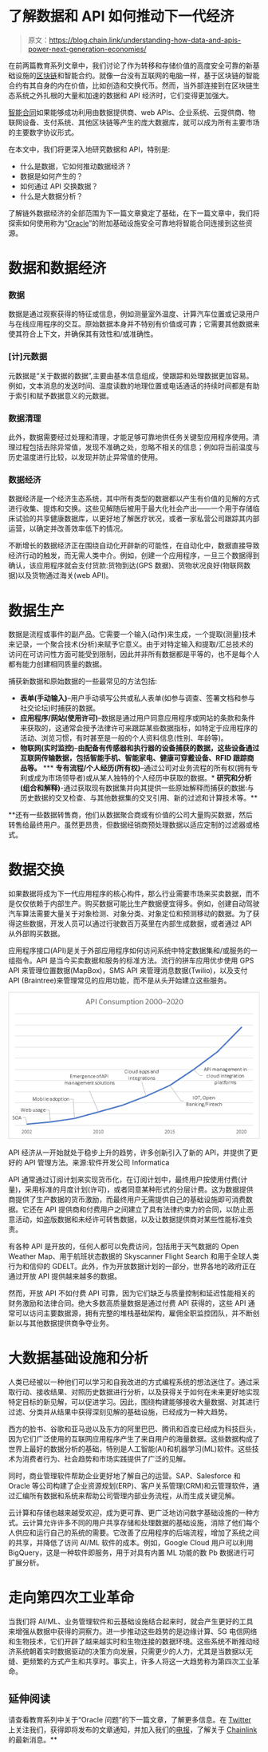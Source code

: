 # 了解数据和 API 如何推动下一代经济

> 原文：<https://blog.chain.link/understanding-how-data-and-apis-power-next-generation-economies/>

在前两篇教育系列文章中，我们讨论了作为转移和存储价值的高度安全可靠的新基础设施的[区块链](https://blog.chain.link/what-is-a-blockchain-and-how-can-it-impact-the-world/)和智能合约。就像一台没有互联网的电脑一样，基于区块链的智能合约有其自身的内在价值，比如创造和交换代币。然而，当外部连接到在区块链生态系统之外扎根的大量和加速的数据和 API 经济时，它们变得更加强大。

[智能合同](https://chain.link/education/smart-contracts)如果能够成功利用由数据提供商、web APIs、企业系统、云提供商、物联网设备、支付系统、其他区块链等产生的庞大数据库，就可以成为所有主要市场的主要数字协议形式。

在本文中，我们将更深入地研究数据和 API，特别是:

*   什么是数据，它如何推动数据经济？
*   数据是如何产生的？
*   如何通过 API 交换数据？
*   什么是大数据分析？

了解链外数据经济的全部范围为下一篇文章奠定了基础，在下一篇文章中，我们将探索如何使用称为“[Oracle](https://chain.link/education/blockchain-oracles)”的附加基础设施安全可靠地将智能合同连接到这些资源。

# 数据和数据经济

### 数据

数据是通过观察获得的特征或信息，例如测量室外温度、计算汽车位置或记录用户与在线应用程序的交互。原始数据本身并不特别有价值或可靠；它需要其他数据来使其符合上下文，并确保其有效性和/或准确性。

### [计]元数据

元数据是“关于数据的数据”,主要由基本信息组成，使跟踪和处理数据更加容易。例如，文本消息的发送时间、温度读数的地理位置或电话通话的持续时间都是有助于索引和赋予数据意义的元数据。

### 数据清理

此外，数据需要经过处理和清理，才能足够可靠地供任务关键型应用程序使用。清理过程包括去除异常值，发现不准确之处，忽略不相关的信息；例如将当前温度与历史温度进行比较，以发现并防止异常值的使用。

### 数据经济

数据经济是一个经济生态系统，其中所有类型的数据都以产生有价值的见解的方式进行收集、提炼和交换。这些见解随后被用于最大化社会产出——一个用于存储临床试验的共享健康数据库，以更好地了解医疗状况，或者一家私营公司跟踪其内部运营，以确定并改善效率低下的情况。

不断增长的数据经济正在围绕自动化开辟新的可能性，在自动化中，数据直接导致经济行动的触发，而无需人类中介。例如，创建一个应用程序，一旦三个数据得到确认，该应用程序就会支付货款:货物到达(GPS 数据)、货物状况良好(物联网数据)以及货物通过海关(web API)。

# 数据生产

数据是流程或事件的副产品。它需要一个输入(动作)来生成，一个提取(测量)技术来记录，一个聚合技术(分析)来赋予它意义。由于对特定输入和提取/汇总技术的访问在可访问性方面可能受到限制，因此并非所有数据都是平等的，也不是每个人都有能力创建相同质量的数据。

捕获新数据和原始数据的一些最常见的方法包括:

*   **表单(手动输入)**–用户手动填写公共或私人表单(如参与调查、签署文档和参与社交论坛)时捕获的数据。
*   **应用程序/网站(使用许可)**–数据是通过用户同意应用程序或网站的条款和条件来获取的，这通常会授予法律许可来跟踪某些数据指标，如特定于应用程序的活动、浏览习惯，有时甚至是一般的个人资料信息(性别、年龄等)。
*   **物联网(实时监控)**–**由配备有传感器和执行器的设备捕获的数据，这些设备通过互联网传输数据，包括智能手机、智能家电、健康可穿戴设备、RFID 跟踪商品等。**
***   **专有流程/个人经历(所有权)**–通过公司对业务流程的所有权(拥有专利或成为市场领导者)或从某人独特的个人经历中获取的数据。*   **研究和分析(组合和解释)**-通过获取现有数据集并向其提供一些原始解释而捕获的数据:与历史数据的交叉检查、与其他数据集的交叉引用、新的过滤和计算技术等。**

 **还有一些数据转售商，他们从数据聚合商或有价值的公司大量购买数据，然后转售给最终用户。虽然更昂贵，但数据经销商预处理数据以适应定制的过滤器或格式。

# 数据交换

如果数据将成为下一代应用程序的核心构件，那么行业需要市场来买卖数据，而不是仅仅依赖于内部生产。购买数据可能比生产数据便宜得多。例如，创建自动驾驶汽车算法需要大量关于对象检测、对象分类、对象定位和预测移动的数据。为了获得这些数据，开发人员可以通过行驶数百万英里在内部生成数据，或者通过 API 从外部购买数据。

应用程序接口(API)是关于外部应用程序如何访问系统中特定数据集和/或服务的一组指令。API 是当今买卖数据和服务的标准方法。流行的拼车应用优步使用 GPS API 来管理位置数据(MapBox)，SMS API 来管理消息数据(Twilio)，以及支付 API (Braintree)来管理常见的应用功能，而不是从头开始建立这些服务。



![The API economy has been in a steady uptrend since its inception, with many innovations that introduce new APIs and offer better ways to manage APIs. Source: Software Development Company Informatica](img/c7c8aa5e44a06473b7071fe928da262f.png)

<figcaption id="caption-attachment-843" class="wp-caption-text">API 经济从一开始就处于稳步上升的趋势，许多创新引入了新的 API，并提供了更好的 API 管理方法。来源:软件开发公司 Informatica</figcaption>





API 通常通过订阅计划来实现货币化，在订阅计划中，最终用户按使用付费(计量)，采用标准的月度计划(许可)，或者同意某种形式的分层计费。这为数据提供商提供了生产数据的货币激励，而最终用户无需提供自己的基础设施即可消费数据。它还在 API 提供商和付费用户之间建立了具有法律约束力的合同，以防止恶意活动，如盗版数据和未经许可转售数据，以及让数据提供商对某些性能标准负责。

有各种 API 是开放的，任何人都可以免费访问，包括用于天气数据的 Open Weather Map、用于航班状态数据的 Skyscanner Flight Search 和用于全球人类行为和信仰的 GDELT。此外，作为开放数据计划的一部分，世界各地的政府正在通过开放 API 提供越来越多的数据。

然而，开放 API 不如付费 API 可靠，因为它们缺乏与质量控制和延迟性能相关的财务激励和法律合同。绝大多数高质量数据是通过付费 API 获得的，这些 API 通常可以访问主要数据源，拥有完整的堆栈基础架构，雇佣全职监控团队，并不断创新以与其他数据提供商争夺业务。

# 大数据基础设施和分析

人类已经被以一种他们可以学习和自我改进的方式编程系统的想法迷住了。通过采取行动、接收结果、对照历史数据进行分析，以及获得关于如何在未来更好地实现特定目标的新见解，可以促进学习。因此，围绕构建能够接收大量数据、对其进行过滤、分类并从结果中获得深刻见解的基础设施，已经成为一种大趋势。

西方的脸书、谷歌和亚马逊以及东方的阿里巴巴、腾讯和百度已经成为科技巨头，因为它们广泛使用的互联网应用程序产生了来自用户的海量数据。这些数据构成了世界上最好的数据分析的基础，特别是人工智能(AI)和机器学习(ML)软件。这些技术为消费者行为、社会趋势和市场实践提供了广泛的见解。

同时，商业管理软件帮助企业更好地了解自己的运营。SAP、Salesforce 和 Oracle 等公司构建了企业资源规划(ERP)、客户关系管理(CRM)和云管理软件，通过汇编所有数据和系统来帮助公司管理内部业务流程，从而生成关键见解。

云计算和存储也越来越受欢迎，成为更可靠、更广泛地访问数字基础设施的一种方式。云计算允许许多不同的用户共享存储和处理数据的基础设施，消除了他们每个人供应和运行自己的系统的需要。它改善了应用程序的后端流程，增加了系统之间的共享，并降低了访问 AI/ML 软件的成本。例如，Google Cloud 用户可以利用 BigQuery，这是一种软件即服务，用于对具有内置 ML 功能的数 Pb 数据进行可扩展分析。

# 走向第四次工业革命

当我们将 AI/ML、业务管理软件和云基础设施结合起来时，就会产生更好的工具来增强从数据中获得的洞察力。进一步推动这些趋势的是边缘计算、5G 电信网络和生物技术，它们开辟了越来越实时和生物连接的数据环境。这些系统不断推动经济系统朝着实时数据驱动的决策方向发展，只需更少的人力，尤其是当数据以无缝、更频繁的方式产生和共享时。事实上，许多人将这一大趋势称为第四次工业革命。

## **延伸阅读**

请查看教育系列中关于“Oracle 问题”的下一篇文章，了解更多信息。在 [Twitter](https://twitter.com/Smart_Contract) 上关注我们，获得即将发布的文章通知，并加入我们的[电报](https://t.me/chainlinkofficial)，了解关于 [Chainlink](https://chain.link/) 的最新消息。**